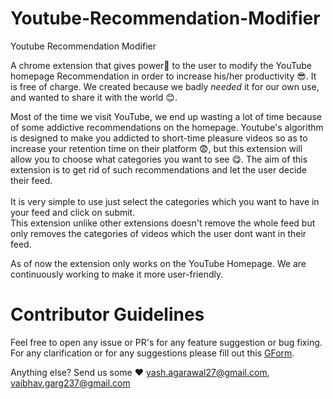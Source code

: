 # Youtube-Recommendation-Modifier
Youtube Recommendation Modifier

A chrome extension that gives power:muscle: to the user to modify the YouTube homepage Recommendation in order to increase his/her productivity :sunglasses:.
It is free of charge. We created because we badly *needed* it for our own use, and wanted to share it with the world :blush:.


Most of the time we visit YouTube, we end up wasting a lot of time because of some addictive recommendations on the homepage. Youtube's algorithm is designed to make you addicted to short-time pleasure videos so as to increase your retention time on their platform :fearful:, but this extension will allow you to choose what categories you want to see :yum:. 
The aim of this extension is to get rid of such recommendations and let the user decide their feed.
<br> </br>
It is very simple to use just select the categories which you want to have in your feed and click on submit.  
This extension unlike other extensions doesn't remove the whole feed but only removes the categories of videos which the user dont want in their feed.  

As of now the extension only works on the YouTube Homepage. We are continuously working to make it more user-friendly. 

# Contributor Guidelines
Feel free to open any issue or PR's for any feature suggestion or bug fixing. For any clarification or for any suggestions please fill out this [GForm](https://docs.google.com/forms/d/e/1FAIpQLSfJN5uz5FHbQXzZ0DK2XhBytrnHDTxPdNljOSeZFsmFJQz4HA/viewform).

Anything else? Send us some :heart:
yash.agarawal27@gmail.com, 
vaibhav.garg237@gmail.com
